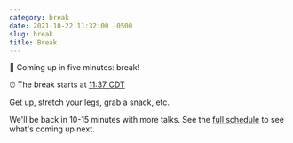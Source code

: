 ```yaml
---
category: break
date: 2021-10-22 11:32:00 -0500
slug: break
title: Break
---
```


🚶 Coming up in five minutes: break!

:alarm_clock: The break starts at [11:37 CDT](https://time.is/compare/1137AM_22_October_2021_in_Chicago)

Get up, stretch your legs, grab a snack, etc.

We'll be back in 10-15 minutes with more talks. See the [full schedule](https://2021.djangocon.us/talks/) to see what's coming up next.